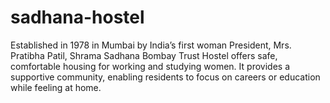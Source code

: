 # sadhana-hostel
Established in 1978 in Mumbai by India’s first woman President, Mrs. Pratibha Patil, Shrama Sadhana Bombay Trust Hostel offers safe, comfortable housing for working and studying women. It provides a supportive community, enabling residents to focus on careers or education while feeling at home.
